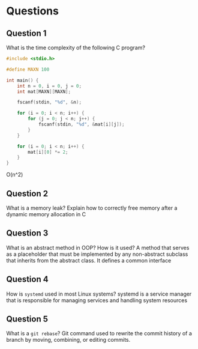 # Questions

## Question 1

What is the time complexity of the following C program?

```c
#include <stdio.h>

#define MAXN 100

int main() {
    int n = 0, i = 0, j = 0;
    int mat[MAXN][MAXN];

    fscanf(stdin, "%d", &n);

    for (i = 0; i < n; i++) {
        for (j = 0; j < n; j++) {
            fscanf(stdin, "%d", &mat[i][j]);
        }
    }

    for (i = 0; i < n; i++) {
        mat[i][0] *= 2;
    }
}
```
O(n^2)
## Question 2

What is a memory leak? Explain how to correctly free memory after a dynamic
memory allocation in C

## Question 3

What is an abstract method in OOP? How is it used?
A method that serves as a placeholder that must be implemented by any non-abstract subclass that inherits from the abstract class. It defines a common interface 

## Question 4

How is `systemd` used in most Linux systems?
systemd is a service manager that is responsible for managing services and handling system resources

## Question 5

What is a `git rebase`?
Git command used to rewrite the commit history of a branch by moving, combining, or editing commits.
